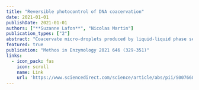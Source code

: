 ```yaml
---
title: "Reversible photocontrol of DNA coacervation"
date: 2021-01-01
publishDate: 2021-01-01
authors: ["**Suzanne Lafon**", "Nicolas Martin"]
publication_types: ["2"]
abstract: "Coacervate micro-droplets produced by liquid-liquid phase separation are increasingly used to emulate the dynamical organization of membraneless organelles found in living cells. Designing synthetic coacervates able to be formed and disassembled with improved spatiotemporal control is still challenging. In this chapter, we describe the design of photoswitchable coacervate droplets produced by phase separation of short double stranded DNA in the presence of an azobenzene cation. The droplets can be reversibly dissolved with light, which provides a new approach for the spatiotemporal regulation of coacervation. Significantly, the dynamics of light-actuated droplet formation and dissolution correlates with the capture and release of guest solutes. The reported system can find applications for the dynamic photocontrol of biomolecule compartmentalization, paving the way to the light-activated regulation of …"
featured: true
publication: "Methos in Enzymology 2021 646 (329-351)"
links:
  - icon_pack: fas
    icon: scroll
    name: Link
    url: 'https://www.sciencedirect.com/science/article/abs/pii/S0076687920302731'
---
```


